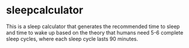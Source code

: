 # sleepcalculator
This is a sleep calculator that generates the recommended time to sleep and time to wake up based on the theory that humans need 5-6 complete sleep cycles, 
where each sleep cycle lasts 90 minutes.
